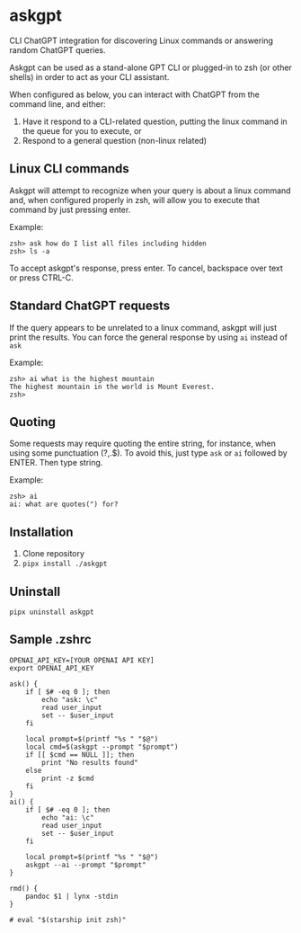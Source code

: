# askgpt
CLI ChatGPT integration for discovering Linux commands or answering random ChatGPT queries.


Askgpt can be used as a stand-alone GPT CLI or plugged-in to zsh (or other shells) in order to act as your CLI assistant.

When configured as below, you can interact with ChatGPT from the command line, and either:

1. Have it respond to a CLI-related question, putting the linux command in the queue for you to execute, or
2. Respond to a general question (non-linux related)


## Linux CLI commands

Askgpt will attempt to recognize when your query is about a linux command and, when configured properly in zsh, will allow you to execute that command by just pressing enter.

Example:

```
zsh> ask how do I list all files including hidden
zsh> ls -a  
```

To accept askgpt's response, press enter. To cancel, backspace over text or press CTRL-C.


## Standard ChatGPT requests

If the query appears to be unrelated to a linux command, askgpt will just print the results.
You can force the general response by using `ai` instead of `ask`

Example:

```
zsh> ai what is the highest mountain
The highest mountain in the world is Mount Everest.
zsh>
```

## Quoting

Some requests may require quoting the entire string, for instance, when using some punctuation (?,.$). To avoid this, just type `ask` or `ai` followed by ENTER. Then type string.

Example:

```
zsh> ai
ai: what are quotes(") for?
```

## Installation

1. Clone repository
2. `pipx install ./askgpt`


## Uninstall

`pipx uninstall askgpt`


## Sample .zshrc
```
OPENAI_API_KEY=[YOUR OPENAI API KEY]
export OPENAI_API_KEY

ask() { 
    if [ $# -eq 0 ]; then
        echo "ask: \c"
        read user_input
        set -- $user_input
    fi

    local prompt=$(printf "%s " "$@")
    local cmd=$(askgpt --prompt "$prompt")
    if [[ $cmd == NULL ]]; then
        print "No results found"
    else
        print -z $cmd
    fi
}
ai() {
    if [ $# -eq 0 ]; then
        echo "ai: \c"
        read user_input
        set -- $user_input
    fi

    local prompt=$(printf "%s " "$@")
    askgpt --ai --prompt "$prompt"
}   

rmd() {
    pandoc $1 | lynx -stdin
}

# eval "$(starship init zsh)"
```
